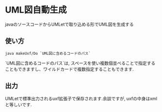 # UML図自動生成
javaのソースコードからUMLetで取り込める形でUML図を生成する
## 使い方
```
java makeUxf/Do `UML図に含めるコードのパス`
```
\`UML図に含めるコードのパス\`は, スペースを使い複数個並べることで指定することもできますし、ワイルドカードで複数指定することもできます. 

## 出力
UMLetで標準出力されるuxf拡張子で保存されます.余談ですが, uxfの中身はxmlと等しいです.